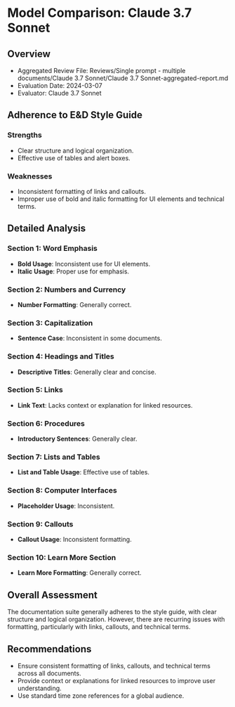 # Model Comparison: Claude 3.7 Sonnet

## Overview
- Aggregated Review File: Reviews/Single prompt - multiple documents/Claude 3.7 Sonnet/Claude 3.7 Sonnet-aggregated-report.md
- Evaluation Date: 2024-03-07
- Evaluator: Claude 3.7 Sonnet

## Adherence to E&D Style Guide

### Strengths
- Clear structure and logical organization.
- Effective use of tables and alert boxes.

### Weaknesses
- Inconsistent formatting of links and callouts.
- Improper use of bold and italic formatting for UI elements and technical terms.

## Detailed Analysis

### Section 1: Word Emphasis
- **Bold Usage**: Inconsistent use for UI elements.
- **Italic Usage**: Proper use for emphasis.

### Section 2: Numbers and Currency
- **Number Formatting**: Generally correct.

### Section 3: Capitalization
- **Sentence Case**: Inconsistent in some documents.

### Section 4: Headings and Titles
- **Descriptive Titles**: Generally clear and concise.

### Section 5: Links
- **Link Text**: Lacks context or explanation for linked resources.

### Section 6: Procedures
- **Introductory Sentences**: Generally clear.

### Section 7: Lists and Tables
- **List and Table Usage**: Effective use of tables.

### Section 8: Computer Interfaces
- **Placeholder Usage**: Inconsistent.

### Section 9: Callouts
- **Callout Usage**: Inconsistent formatting.

### Section 10: Learn More Section
- **Learn More Formatting**: Generally correct.

## Overall Assessment
The documentation suite generally adheres to the style guide, with clear structure and logical organization. However, there are recurring issues with formatting, particularly with links, callouts, and technical terms.

## Recommendations
- Ensure consistent formatting of links, callouts, and technical terms across all documents.
- Provide context or explanations for linked resources to improve user understanding.
- Use standard time zone references for a global audience. 